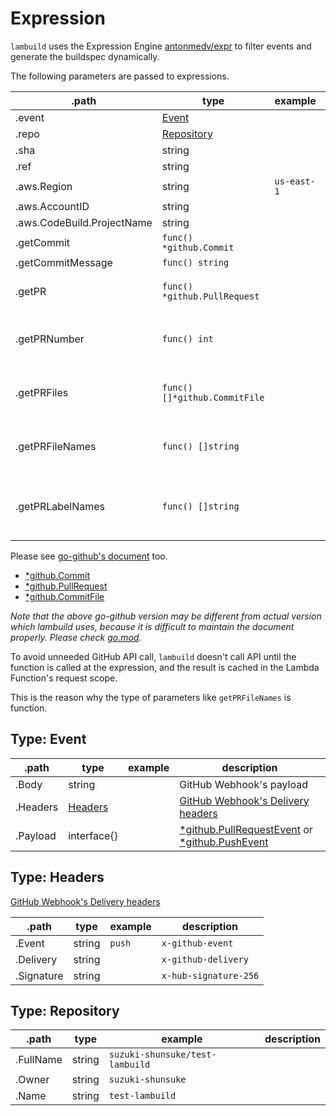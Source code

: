 # Expression

`lambuild` uses the Expression Engine [antonmedv/expr](https://github.com/antonmedv/expr) to filter events and generate the buildspec dynamically.

The following parameters are passed to expressions.

.path | type | example | description
--- | --- | --- | ---
.event | [Event](#type-event) | |
.repo | [Repository](#type-repository) | |
.sha | string | |
.ref | string | |
.aws.Region | string | `us-east-1` |
.aws.AccountID | string | |
.aws.CodeBuild.ProjectName | string | |
.getCommit | `func() *github.Commit` | |
.getCommitMessage | `func() string` | |
.getPR | `func() *github.PullRequest` | | get an associated pull request
.getPRNumber | `func() int` | | get an associated pull request number
.getPRFiles | `func() []*github.CommitFile` | | get associated pull request files
.getPRFileNames | `func() []string` | | get associated pull request file paths
.getPRLabelNames | `func() []string` | | get associated pull request label names

Please see [go-github's document](https://pkg.go.dev/github.com/google/go-github/v35/github) too.

* [*github.Commit](https://pkg.go.dev/github.com/google/go-github/v35/github#Commit)
* [*github.PullRequest](https://pkg.go.dev/github.com/google/go-github/v35/github#PullRequest)
* [*github.CommitFile](https://pkg.go.dev/github.com/google/go-github/v35/github#CommitFile)

_Note that the above go-github version may be different from actual version which lambuild uses, because it is difficult to maintain the document properly. Please check [go.mod](../go.mod)._

To avoid unneeded GitHub API call, `lambuild` doesn't call API until the function is called at the expression, and the result is cached in the Lambda Function's request scope.

This is the reason why the type of parameters like `getPRFileNames` is function.

## Type: Event

.path | type | example | description
--- | --- | --- | ---
.Body | string | | GitHub Webhook's payload
.Headers | [Headers](#type-headers) | | [GitHub Webhook's Delivery headers](https://docs.github.com/en/developers/webhooks-and-events/webhook-events-and-payloads#delivery-headers)
.Payload | interface{} | | [*github.PullRequestEvent](https://pkg.go.dev/github.com/google/go-github/v35/github#PullRequestEvent) or [*github.PushEvent](https://pkg.go.dev/github.com/google/go-github/v35/github#PushEvent)

## Type: Headers

[GitHub Webhook's Delivery headers](https://docs.github.com/en/developers/webhooks-and-events/webhook-events-and-payloads#delivery-headers)

.path | type | example | description
--- | --- | --- | ---
.Event | string | `push` | `x-github-event`
.Delivery | string | | `x-github-delivery`
.Signature | string | | `x-hub-signature-256`

## Type: Repository

.path | type | example | description
--- | --- | --- | ---
.FullName | string | `suzuki-shunsuke/test-lambuild` |
.Owner | string | `suzuki-shunsuke` |
.Name | string | `test-lambuild` |
